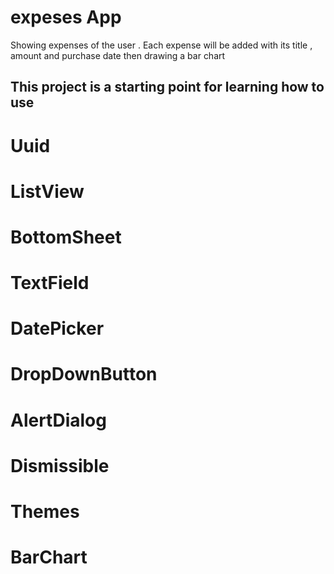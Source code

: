 # expeses App

Showing expenses of the  user . Each expense will be added with its title , amount and purchase date then drawing a bar chart 

## This project is a starting point for learning how to use
# Uuid 
# ListView 
# BottomSheet 
# TextField 
# DatePicker 
# DropDownButton 
# AlertDialog
# Dismissible
# Themes
# BarChart
